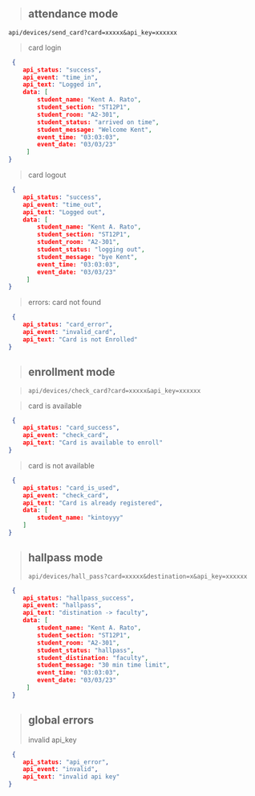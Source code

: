 
> ## attendance mode

```http
api/devices/send_card?card=xxxxx&api_key=xxxxxx
```
> card login

```json
 {
	api_status: "success",
	api_event: "time_in",
	api_text: "Logged in",
	data: [
		student_name: "Kent A. Rato",
		student_section: "ST12P1",
		student_room: "A2-301",
		student_status: "arrived on time",
		student_message: "Welcome Kent",
		event_time: "03:03:03",
		event_date: "03/03/23"
	 ]
}
``` 
> card logout

```json
 {
	api_status: "success",
	api_event: "time_out",
	api_text: "Logged out",
	data: [
		student_name: "Kent A. Rato",
		student_section: "ST12P1",
		student_room: "A2-301",
		student_status: "logging out",
		student_message: "bye Kent",
		event_time: "03:03:03",
		event_date: "03/03/23"
	 ]
}
``` 
> errors: card not found

```json
 {
	api_status: "card_error",
	api_event: "invalid_card",
	api_text: "Card is not Enrolled"
}
``` 




> ## enrollment mode

> ```http
> api/devices/check_card?card=xxxxx&api_key=xxxxxx
> ```

> card is available

```json
 {
	api_status: "card_success",
	api_event: "check_card",
	api_text: "Card is available to enroll"
}
``` 
> card is not available

```json
 {
	api_status: "card_is_used",
	api_event: "check_card",
	api_text: "Card is already registered",
	data: [
		student_name: "kintoyyy"
	]
}
```

> ## hallpass mode
> ```http
> api/devices/hall_pass?card=xxxxx&destination=x&api_key=xxxxxx
> ```

```json
 {
	api_status: "hallpass_success",
	api_event: "hallpass",
	api_text: "distination -> faculty",
	data: [
		student_name: "Kent A. Rato",
		student_section: "ST12P1",
		student_room: "A2-301",
		student_status: "hallpass",
		student_distination: "faculty",
		student_message: "30 min time limit",
		event_time: "03:03:03",
		event_date: "03/03/23"
	 ]
 }

```

> ## global errors
>  invalid api_key
 
```json
 {
	api_status: "api_error",
	api_event: "invalid",
	api_text: "invalid api key"
}
``` 
